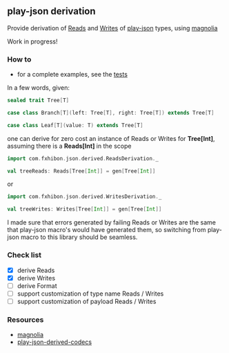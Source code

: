 ## play-json derivation

Provide derivation of [Reads](https://github.com/playframework/play-json/blob/master/play-json/shared/src/main/scala/play/api/libs/json/Reads.scala#L36) and [Writes](https://github.com/playframework/play-json/blob/master/play-json/shared/src/main/scala/play/api/libs/json/Writes.scala#L23) of [play-json](https://github.com/playframework/play-json) types, using [magnolia](https://github.com/propensive/magnolia)

Work in progress!

### How to

- for a complete examples, see the [tests](./src/test/scala/com/fxhibon/json/derived)

In a few words, given:

````scala
sealed trait Tree[T]

case class Branch[T](left: Tree[T], right: Tree[T]) extends Tree[T]

case class Leaf[T](value: T) extends Tree[T]
````

one can derive for zero cost an instance of Reads or Writes for **Tree[Int]**, assuming there is a **Reads[Int]** in the scope

```scala
import com.fxhibon.json.derived.ReadsDerivation._

val treeReads: Reads[Tree[Int]] = gen[Tree[Int]]
```

or 
```scala
import com.fxhibon.json.derived.WritesDerivation._

val treeWrites: Writes[Tree[Int]] = gen[Tree[Int]]
```

I made sure that errors generated by failing Reads or Writes are the same that play-json macro's would have generated them, so switching from play-json macro to this library should be seamless.

### Check list
- [x] derive Reads
- [x] derive Writes
- [ ] derive Format
- [ ] support customization of type name Reads / Writes
- [ ] support customization of payload Reads / Writes

### Resources
- [magnolia](https://github.com/propensive/magnolia)
- [play-json-derived-codecs](https://github.com/julienrf/play-json-derived-codecs)
